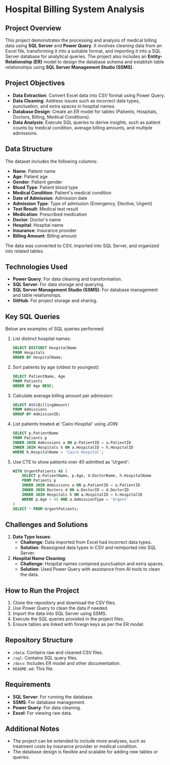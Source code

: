 # Hospital Billing System Analysis

## Project Overview
This project demonstrates the processing and analysis of medical billing data using **SQL Server** and **Power Query**. It involves cleaning data from an Excel file, transforming it into a suitable format, and importing it into a SQL Server database for analytical queries. The project also includes an **Entity-Relationship (ER)** model to design the database schema and establish table relationships using **SQL Server Management Studio (SSMS)**.

## Project Objectives
- **Data Extraction**: Convert Excel data into CSV format using Power Query.
- **Data Cleaning**: Address issues such as incorrect data types, punctuation, and extra spaces in hospital names.
- **Database Design**: Create an ER model for tables (Patients, Hospitals, Doctors, Billing, Medical Conditions).
- **Data Analysis**: Execute SQL queries to derive insights, such as patient counts by medical condition, average billing amounts, and multiple admissions.

## Data Structure
The dataset includes the following columns:
- **Name**: Patient name
- **Age**: Patient age
- **Gender**: Patient gender
- **Blood Type**: Patient blood type
- **Medical Condition**: Patient's medical condition
- **Date of Admission**: Admission date
- **Admission Type**: Type of admission (Emergency, Elective, Urgent)
- **Test Result**: Medical test result
- **Medication**: Prescribed medication
- **Doctor**: Doctor's name
- **Hospital**: Hospital name
- **Insurance**: Insurance provider
- **Billing Amount**: Billing amount

The data was converted to CSV, imported into SQL Server, and organized into related tables.

## Technologies Used
- **Power Query**: For data cleaning and transformation.
- **SQL Server**: For data storage and querying.
- **SQL Server Management Studio (SSMS)**: For database management and table relationships.
- **GitHub**: For project storage and sharing.

## Key SQL Queries
Below are examples of SQL queries performed:
1. List distinct hospital names:
   ```sql
   SELECT DISTINCT HospitalName
   FROM Hospitals
   ORDER BY HospitalName;
   ```
2. Sort patients by age (oldest to youngest):
   ```sql
   SELECT PatientName, Age
   FROM Patients
   ORDER BY Age DESC;
   ```
3. Calculate average billing amount per admission:
   ```sql
   SELECT AVG(BillingAmount)
   FROM Admissions
   GROUP BY AdmissionID;
   ```
4. List patients treated at 'Cairo Hospital' using JOIN:
   ```sql
   SELECT p.PatientName
   FROM Patients p
   INNER JOIN Admissions a ON p.PatientID = a.PatientID
   INNER JOIN Hospitals h ON a.HospitalID = h.HospitalID
   WHERE h.HospitalName = 'Cairo Hospital';
   ```
5. Use CTE to show patients over 40 admitted as 'Urgent':
   ```sql
   WITH UrgentPatients AS (
       SELECT p.PatientName, p.Age, d.DoctorName, h.HospitalName
       FROM Patients p
       INNER JOIN Admissions a ON p.PatientID = a.PatientID
       INNER JOIN Doctors d ON a.DoctorID = d.DoctorID
       INNER JOIN Hospitals h ON a.HospitalID = h.HospitalID
       WHERE p.Age > 40 AND a.AdmissionType = 'Urgent'
   )
   SELECT * FROM UrgentPatients;
   ```

## Challenges and Solutions
1. **Data Type Issues**:
   - **Challenge**: Data imported from Excel had incorrect data types.
   - **Solution**: Reassigned data types in CSV and reimported into SQL Server.
2. **Hospital Name Cleaning**:
   - **Challenge**: Hospital names contained punctuation and extra spaces.
   - **Solution**: Used Power Query with assistance from AI tools to clean the data.

## How to Run the Project
1. Clone the repository and download the CSV files.
2. Use Power Query to clean the data if needed.
3. Import the data into SQL Server using SSMS.
4. Execute the SQL queries provided in the project files.
5. Ensure tables are linked with foreign keys as per the ER model.

## Repository Structure
- `/data`: Contains raw and cleaned CSV files.
- `/sql`: Contains SQL query files.
- `/docs`: Includes ER model and other documentation.
- `README.md`: This file.

## Requirements
- **SQL Server**: For running the database.
- **SSMS**: For database management.
- **Power Query**: For data cleaning.
- **Excel**: For viewing raw data.

## Additional Notes
- The project can be extended to include more analyses, such as treatment costs by insurance provider or medical condition.
- The database design is flexible and scalable for adding new tables or queries.
